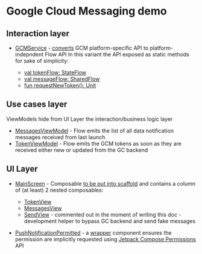 # Google Cloud Messaging demo

## Interaction layer

- [GCMService](https://github.com/s4ysolutions/gem-demo/blob/main/app/src/main/java/solutions/s4y/jeleapps1/interactions/gcm/GCMService.kt) - [converts](https://github.com/s4ysolutions/gem-demo/blob/e8df926c83e89c1580ad83efdfeadc5dfcf5c9a4/app/src/main/java/solutions/s4y/jeleapps1/interactions/gcm/GCMService.kt#L27C1-L48C6) GCM platform-specific API to platform-indepndent Flow<Message> API
In this variant the API exposed as static methods for sake of simplicity:

  - [val tokenFlow: StateFlow<TokenState>](https://github.com/s4ysolutions/gem-demo/blob/e8df926c83e89c1580ad83efdfeadc5dfcf5c9a4/app/src/main/java/solutions/s4y/jeleapps1/interactions/gcm/GCMService.kt#L54)
  - [val messageFlow: SharedFlow<Message>](https://github.com/s4ysolutions/gem-demo/blob/e8df926c83e89c1580ad83efdfeadc5dfcf5c9a4/app/src/main/java/solutions/s4y/jeleapps1/interactions/gcm/GCMService.kt#L60C8-L60C46)
  - [fun requestNewToken(): Unit](https://github.com/s4ysolutions/gem-demo/blob/e8df926c83e89c1580ad83efdfeadc5dfcf5c9a4/app/src/main/java/solutions/s4y/jeleapps1/interactions/gcm/GCMService.kt#L62C9-L62C30)

## Use cases layer

 ViewModels hide from UI Layer the interaction/business logic layer
 
 - [MessagesViewModel](https://github.com/s4ysolutions/gem-demo/blob/main/app/src/main/java/solutions/s4y/jeleapps1/ui/viewmodels/MessagesViewModel.kt) - Flow emits the list of all data notification messages received from last launch
 - [TokenViewModel](https://github.com/s4ysolutions/gem-demo/blob/main/app/src/main/java/solutions/s4y/jeleapps1/ui/viewmodels/TokenViewModel.kt) - Flow emits the GCM tokens as soon as they are received either new or updated from the GC backend

## UI Layer

 - [MainScreen](https://github.com/s4ysolutions/gem-demo/blob/main/app/src/main/java/solutions/s4y/jeleapps1/ui/composables/screens/MainScreen.kt) - Composable [to be put into scaffold](https://github.com/s4ysolutions/gem-demo/blob/e8df926c83e89c1580ad83efdfeadc5dfcf5c9a4/app/src/main/java/solutions/s4y/jeleapps1/MainActivity.kt#L35C1-L35C41)
and contains a column of (at least) 2 nested composables:
   - [TokenView](https://github.com/s4ysolutions/gem-demo/blob/main/app/src/main/java/solutions/s4y/jeleapps1/ui/composables/gcm/TokenView.kt)
   - [MessagesView](https://github.com/s4ysolutions/gem-demo/blob/main/app/src/main/java/solutions/s4y/jeleapps1/ui/composables/gcm/MessagesView.kt)
   - [SendView](https://github.com/s4ysolutions/gem-demo/blob/main/app/src/main/java/solutions/s4y/jeleapps1/ui/composables/gcm/SendView.kt) - commented out in the moment of writing this doc - development helper to bypass GC backend and send fake messages
  
- [PushNotificationPermitted](https://github.com/s4ysolutions/gem-demo/blob/main/app/src/main/java/solutions/s4y/jeleapps1/ui/composables/gcm/PushNotificationPermitted.kt) - a [wrapper](https://github.com/s4ysolutions/gem-demo/blob/e8df926c83e89c1580ad83efdfeadc5dfcf5c9a4/app/src/main/java/solutions/s4y/jeleapps1/MainActivity.kt#L28C1-L37C22) component
ensures the permission are implicitly requested using [Jetpack Compose Permissions](https://google.github.io/accompanist/permissions/) API

